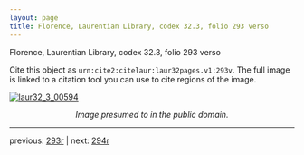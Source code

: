 ```yaml
---
layout: page
title: Florence, Laurentian Library, codex 32.3, folio 293 verso
---
```


Florence, Laurentian Library, codex 32.3, folio 293 verso

Cite this object as `urn:cite2:citelaur:laur32pages.v1:293v`.  The full image is linked to a citation tool you can use to cite regions of the image.

[![laur32_3_00594](http://www.homermultitext.org/iipsrv?IIIF=/project/homer/pyramidal/deepzoom/citelaur/laur32imgs/v1/laur32_3_00594.tif/full/800,/0/default.jpg)](http://www.homermultitext.org/ict2/?urn=urn:cite2:citelaur:laur32imgs.v1:laur32_3_00594) 

<p style="text-align: center; font-style: italic;">Image presumed to in the public domain.</p>

---

previous: [293r](../293r/) | next: [294r](../294r/)